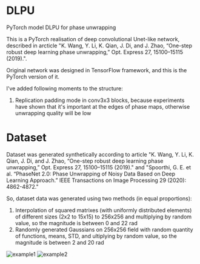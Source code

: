 # DLPU
PyTorch model DLPU for phase unwrapping

This is a PyTorch realisation of deep convolutional Unet-like network, described in arcticle "K. Wang, Y. Li, K. Qian, J. Di, and J. Zhao, “One-step robust deep
learning phase unwrapping,” Opt. Express 27, 15100–15115 (2019).". 

Original network was designed in TensorFlow framework, and this is the PyTorch version of it.

I've added following moments to the structure:

1. Replication padding mode in conv3x3 blocks, because experiments have shown that it's important at the edges of phase maps,
otherwise unwrapping quality will be low

# Dataset
Dataset was generated synthetically according to article "K. Wang, Y. Li, K. Qian, J. Di, and J. Zhao, “One-step robust deep
learning phase unwrapping,” Opt. Express 27, 15100–15115 (2019)." and "Spoorthi, G. E. et al. “PhaseNet 2.0: Phase Unwrapping of Noisy Data Based on Deep Learning Approach.” IEEE Transactions on Image Processing 29 (2020): 4862-4872."

So, dataset data was generated using two methods (in equal proportions):

1. Interpolation of squared matrixes (with uniformly distributed elements) of different sizes (2x2 to 15x15) to 256x256 and multiplying by random value, so the magnitude is between 0 and 22 rad
2. Randomly generated Gaussians on 256x256 field with random quantity of functions, means, STD, and ultiplying by random value, so the magnitude is between 2 and 20 rad

![example1](https://user-images.githubusercontent.com/73649419/115595429-95d36d00-a2df-11eb-8d83-1a629635a66f.png)
![example2](https://user-images.githubusercontent.com/73649419/115595433-97049a00-a2df-11eb-95d0-73c631d73240.png)
